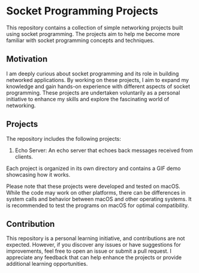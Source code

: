 # Socket Programming Projects

This repository contains a collection of simple networking projects built using socket programming. The projects aim to help me become more familiar with socket programming concepts and techniques.

## Motivation

I am deeply curious about socket programming and its role in building networked applications. By working on these projects, I aim to expand my knowledge and gain hands-on experience with different aspects of socket programming. These projects are undertaken voluntarily as a personal initiative to enhance my skills and explore the fascinating world of networking.

## Projects

The repository includes the following projects:

1. Echo Server: An echo server that echoes back messages received from clients.

Each project is organized in its own directory and contains a GIF demo showcasing how it works.

Please note that these projects were developed and tested on macOS. While the code may work on other platforms, there can be differences in system calls and behavior between macOS and other operating systems. It is recommended to test the programs on macOS for optimal compatibility.

## Contribution

This repository is a personal learning initiative, and contributions are not expected. However, if you discover any issues or have suggestions for improvements, feel free to open an issue or submit a pull request. I appreciate any feedback that can help enhance the projects or provide additional learning opportunities.

